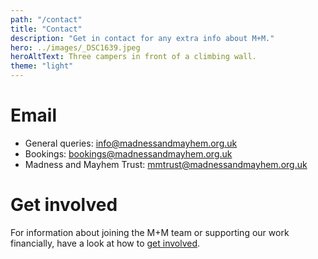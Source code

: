 ```yaml
---
path: "/contact"
title: "Contact"
description: "Get in contact for any extra info about M+M."
hero: ../images/_DSC1639.jpeg
heroAltText: Three campers in front of a climbing wall.
theme: "light"
---
```


# Email

- General queries: <info@madnessandmayhem.org.uk>
- Bookings: <bookings@madnessandmayhem.org.uk>
- Madness and Mayhem Trust: <mmtrust@madnessandmayhem.org.uk>

# Get involved

For information about joining the M+M team or supporting our work financially, have a look at how to [get involved](/get-involved).
